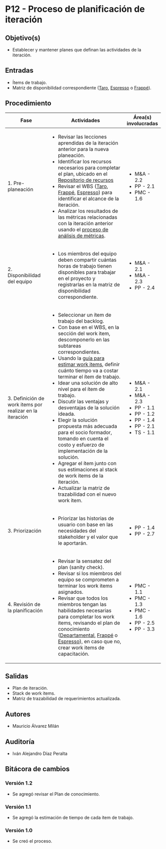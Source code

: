 # P12 - Proceso de planificación de iteración

## Objetivo(s)

- Establecer y mantener planes que definan las actividades de la iteración.

## Entradas

- Ítems de trabajo.
- Matriz de disponibilidad correspondiente ([Taro](https://docs.google.com/spreadsheets/d/1SIO7qeEihTUOkOuSJZM-Lc6AryG9LPsFKonwZ_kYtCg/edit#gid=470923338), [Espresso](https://docs.google.com/spreadsheets/d/1n6PMomqQTDm6H63FSoyWhuyGEX2YNRk_ZnLx1ZDeG1A/edit#gid=578736519) o [Frappé](https://docs.google.com/spreadsheets/d/1p8eNzn0IgJH-SGfaK-i6bGYGC0DOQpu-bQXMhOE0LYU/edit#gid=2108417235)).

## Procedimiento

<table>
  <thead>
    <th>Fase</th>
    <th>Actividades</th>
    <th>Área(s) involucradas</th>
  </thead>

  <tbody>
    <tr>
      <td>1. Pre-planeación</td>
      <td>
        <ul align="left">
          <li>Revisar las lecciones aprendidas de la iteración anterior para la nueva planeación.</li>
          <li>Identificar los recursos necesarios para completar el plan, ubicado en el <a href="https://docs.google.com/spreadsheets/d/1frtMUtfqJzUiE9ej_qi-HwhZZtvbSbPsc-TMsYf10Bk/edit#gid=0">Repositorio de recursos</a></li>
          <li>Revisar el WBS (<a href="https://app.diagrams.net/#G1Y_8bcH24-RTK0W6F2wwTM64BEp-ylUWn">Taro</a>, <a href="https://app.diagrams.net/#G1i00w__BA-zEfea5xUjIgRisWwyQ3V-cr">Frappé</a>, <a href="https://app.diagrams.net/#G1BgBJ2mr8yjmmV6anHILdW0YtsEUEv3ja">Espresso</a>) para identificar el alcance de la iteración.</li>
          <li>Analizar los resultados de las métricas relacionadas con la iteración anterior usando el <a href="https://taro-it.github.io/docs/procesos/P22-proceso-analisis-metricas">proceso de análisis de métricas</a>.</li>
        </ul>
      </td>
      <td>
        <ul>
          <li>M&A - 2.2</li>
          <li>PP - 2.1</li>
          <li>PMC - 1.6</li>
        </ul>
      </td>
    </tr>
    <tr>
      <td>2. Disponibilidad del equipo</td>
      <td>
        <ul align="left">
          <li>Los miembros del equipo deben compartir cuántas horas de trabajo tienen disponibles para trabajar en el proyecto y registrarlas en la matriz de disponibilidad correspondiente.</li>
        </ul>
      </td>
      <td>
        <ul>
          <li>M&A - 2.1</li>
          <li>M&A - 2.3</li>
          <li>PP - 2.4</li>
        </ul>
      </td>
    </tr>
    <tr>
      <td>3. Definición de work items por realizar en la iteración</td>
      <td>
        <ul align="left">
          <li>Seleccionar un ítem de trabajo del backlog.</li>
          <li>Con base en el WBS, en la sección del work item, descomponerlo en las subtareas correspondientes.</li>
          <li>Usando la <a href="https://taro-it.github.io/docs/guias/G19-guia-para-estimar-workitem">guía para estimar work items</a>, definir cuánto tiempo va a costar terminar el ítem de trabajo.</li>
          <li>Idear una solución de alto nivel para el ítem de trabajo.</li>
          <li>Discutir las ventajas y desventajas de la solución ideada.</li>
          <li>Elegir la solución propuesta más adecuada para el socio formador, tomando en cuenta el costo y esfuerzo de implementación de la solución.</li>
          <li>Agregar el ítem junto con sus estimaciones al stack de work items de la iteración.</li>
          <li>Actualizar la matriz de trazabilidad con el nuevo work item.</li>
        </ul>
      </td>
      <td>
        <ul>
          <li>M&A - 2.1</li>
          <li>M&A - 2.3</li>
          <li>PP - 1.1</li>
          <li>PP - 1.2</li>
          <li>PP - 1.4</li>
          <li>PP - 2.1</li>
          <li>TS - 1.1</li>
        </ul>
      </td>
    </tr>
    <tr>
      <td>3. Priorización</td>
      <td>
        <ul align="left">
          <li>Priorizar las historias de usuario con base en las necesidades del stakeholder y el valor que le aportarán.</li>
        </ul>
      </td>
      <td>
        <ul>
          <li>PP - 1.4</li>
          <li>PP - 2.7</li>
        </ul>
      </td>
    </tr>
    <tr>
      <td>4. Revisión de la planificación</td>
      <td>
        <ul align="left">
          <li>Revisar la sensatez del plan (sanity check).</li>
          <li>Revisar si los miembros del equipo se comprometen a terminar los work items asignados.</li>
          <li>Revisar que todos los miembros tengan las habilidades necesarias para completar los work items, revisando el plan de conocimiento (<a href="https://docs.google.com/spreadsheets/d/1apm2rf-SeUr98bcvCvpQWw3tVGw_1DbVuX9hrJUtZAI/edit#gid=591264054">Departamental</a>, <a href="https://docs.google.com/spreadsheets/d/1CWEii3W0BhFfhumYTuUWTwIpcVBNmAVWwzrzv_BeANY/edit?usp=sharing">Frappé</a> o <a href="https://docs.google.com/spreadsheets/d/1wBHX1wWpZCr4ZRSE9mcigphbNoGlARHHlWkyXqQczD0/edit#gid=0">Espresso</a>), en caso que no, crear work items de capacitación.</li>
        </ul>
      </td>
      <td>
        <ul>
          <li>PMC - 1.1</li>
          <li>PMC - 1.3</li>
          <li>PMC - 1.6</li>
          <li>PP - 2.5</li>
          <li>PP - 3.3</li>
        </ul>
      </td>
    </tr>
  </tbody>
</table>

## Salidas

- Plan de iteración.
- Stack de work items.
- Matriz de trazabilidad de requerimientos actualizada.

## Autores

- Mauricio Álvarez Milán

## Auditoría

- Iván Alejandro Díaz Peralta

## Bitácora de cambios

### Versión 1.2

- Se agregó revisar el Plan de conocimiento.

### Versión 1.1

- Se agregó la estimación de tiempo de cada ítem de trabajo.

### Versión 1.0

- Se creó el proceso.
